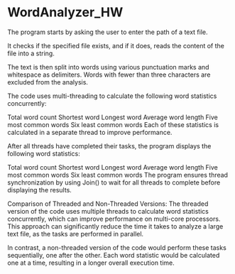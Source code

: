 # WordAnalyzer_HW
The program starts by asking the user to enter the path of a text file.

It checks if the specified file exists, and if it does, reads the content of the file into a string.

The text is then split into words using various punctuation marks and whitespace as delimiters. Words with fewer than three characters are excluded from the analysis.

The code uses multi-threading to calculate the following word statistics concurrently:

Total word count
Shortest word
Longest word
Average word length
Five most common words
Six least common words
Each of these statistics is calculated in a separate thread to improve performance.

After all threads have completed their tasks, the program displays the following word statistics:

Total word count
Shortest word
Longest word
Average word length
Five most common words
Six least common words
The program ensures thread synchronization by using Join() to wait for all threads to complete before displaying the results.

Comparison of Threaded and Non-Threaded Versions:
The threaded version of the code uses multiple threads to calculate word statistics concurrently, which can improve performance on multi-core processors. This approach can significantly reduce the time it takes to analyze a large text file, as the tasks are performed in parallel.

In contrast, a non-threaded version of the code would perform these tasks sequentially, one after the other. Each word statistic would be calculated one at a time, resulting in a longer overall execution time.
